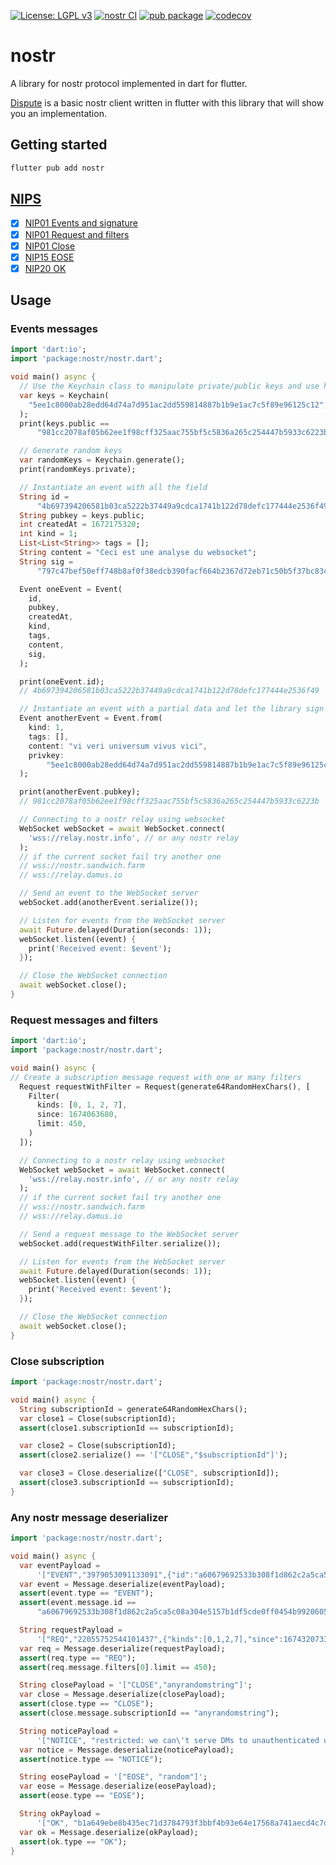 [![License: LGPL v3](https://img.shields.io/badge/License-LGPL_v3-blue.svg)](https://www.gnu.org/licenses/lgpl-3.0)
[![nostr CI](https://github.com/ethicnology/dart-nostr/actions/workflows/dart-test.yml/badge.svg)](https://github.com/ethicnology/dart-nostr/actions/workflows/dart-test.yml)
[![pub package](https://img.shields.io/pub/v/nostr.svg)](https://pub.dartlang.org/packages/nostr)
[![codecov](https://codecov.io/gh/ethicnology/dart-nostr/branch/main/graph/badge.svg?token=RNIA9IIRB6)](https://codecov.io/gh/ethicnology/dart-nostr)
# nostr
A library for nostr protocol implemented in dart for flutter.  

[Dispute](https://github.com/ethicnology/dispute) is a basic nostr client written in flutter with this library that will show you an implementation.   

## Getting started
```sh
flutter pub add nostr
```


## [NIPS](https://github.com/nostr-protocol/nips)
- [x] [NIP01 Events and signature](https://github.com/nostr-protocol/nips/blob/master/01.md#events-and-signatures)
- [x] [NIP01 Request and filters](https://github.com/nostr-protocol/nips/blob/master/01.md#communication-between-clients-and-relays)
- [x] [NIP01 Close](https://github.com/nostr-protocol/nips/blob/master/01.md#communication-between-clients-and-relays)
- [x] [NIP15 EOSE](https://github.com/nostr-protocol/nips/blob/master/15.md)
- [x] [NIP20 OK](https://github.com/nostr-protocol/nips/blob/master/20.md)

## Usage
### Events messages
```dart
import 'dart:io';
import 'package:nostr/nostr.dart';

void main() async {
  // Use the Keychain class to manipulate private/public keys and use handy methods encapsulated from dart-bip340
  var keys = Keychain(
    "5ee1c8000ab28edd64d74a7d951ac2dd559814887b1b9e1ac7c5f89e96125c12",
  );
  print(keys.public ==
      "981cc2078af05b62ee1f98cff325aac755bf5c5836a265c254447b5933c6223b");

  // Generate random keys
  var randomKeys = Keychain.generate();
  print(randomKeys.private);

  // Instantiate an event with all the field
  String id =
      "4b697394206581b03ca5222b37449a9cdca1741b122d78defc177444e2536f49";
  String pubkey = keys.public;
  int createdAt = 1672175320;
  int kind = 1;
  List<List<String>> tags = [];
  String content = "Ceci est une analyse du websocket";
  String sig =
      "797c47bef50eff748b8af0f38edcb390facf664b2367d72eb71c50b5f37bc83c4ae9cc9007e8489f5f63c66a66e101fd1515d0a846385953f5f837efb9afe885";

  Event oneEvent = Event(
    id,
    pubkey,
    createdAt,
    kind,
    tags,
    content,
    sig,
  );

  print(oneEvent.id);
  // 4b697394206581b03ca5222b37449a9cdca1741b122d78defc177444e2536f49

  // Instantiate an event with a partial data and let the library sign the event with your private key
  Event anotherEvent = Event.from(
    kind: 1,
    tags: [],
    content: "vi veri universum vivus vici",
    privkey:
        "5ee1c8000ab28edd64d74a7d951ac2dd559814887b1b9e1ac7c5f89e96125c12", // DO NOT REUSE THIS PRIVATE KEY
  );

  print(anotherEvent.pubkey);
  // 981cc2078af05b62ee1f98cff325aac755bf5c5836a265c254447b5933c6223b

  // Connecting to a nostr relay using websocket
  WebSocket webSocket = await WebSocket.connect(
    'wss://relay.nostr.info', // or any nostr relay
  );
  // if the current socket fail try another one
  // wss://nostr.sandwich.farm
  // wss://relay.damus.io

  // Send an event to the WebSocket server
  webSocket.add(anotherEvent.serialize());

  // Listen for events from the WebSocket server
  await Future.delayed(Duration(seconds: 1));
  webSocket.listen((event) {
    print('Received event: $event');
  });

  // Close the WebSocket connection
  await webSocket.close();
}
```

### Request messages and filters
```dart
import 'dart:io';
import 'package:nostr/nostr.dart';

void main() async {
// Create a subscription message request with one or many filters
  Request requestWithFilter = Request(generate64RandomHexChars(), [
    Filter(
      kinds: [0, 1, 2, 7],
      since: 1674063680,
      limit: 450,
    )
  ]);

  // Connecting to a nostr relay using websocket
  WebSocket webSocket = await WebSocket.connect(
    'wss://relay.nostr.info', // or any nostr relay
  );
  // if the current socket fail try another one
  // wss://nostr.sandwich.farm
  // wss://relay.damus.io

  // Send a request message to the WebSocket server
  webSocket.add(requestWithFilter.serialize());

  // Listen for events from the WebSocket server
  await Future.delayed(Duration(seconds: 1));
  webSocket.listen((event) {
    print('Received event: $event');
  });

  // Close the WebSocket connection
  await webSocket.close();
}
```

### Close subscription
```dart
import 'package:nostr/nostr.dart';

void main() async {
  String subscriptionId = generate64RandomHexChars();
  var close1 = Close(subscriptionId);
  assert(close1.subscriptionId == subscriptionId);

  var close2 = Close(subscriptionId);
  assert(close2.serialize() == '["CLOSE","$subscriptionId"]');

  var close3 = Close.deserialize(["CLOSE", subscriptionId]);
  assert(close3.subscriptionId == subscriptionId);
}
```

### Any nostr message deserializer  
```dart
import 'package:nostr/nostr.dart';

void main() async {
  var eventPayload =
      '["EVENT","3979053091133091",{"id":"a60679692533b308f1d862c2a5ca5c08a304e5157b1df5cde0ff0454b9920605","pubkey":"7c579328cf9028a4548d5117afa4f8448fb510ca9023f576b7bc90fc5be6ce7e","created_at":1674405882,"kind":1,"tags":[],"content":"GM gm gm! Currently bathing my brain in coffee âï¸  hahaha. How many other nostrinos love coffee? ð¤ªð¤","sig":"10262aa6a83e0b744cda2097f06f7354357512b82846f6ef23ef7d997136b64815c343b613a0635a27da7e628c96ac2475f66dd72513c1fb8ce6560824eb25b8"}]';
  var event = Message.deserialize(eventPayload);
  assert(event.type == "EVENT");
  assert(event.message.id ==
      "a60679692533b308f1d862c2a5ca5c08a304e5157b1df5cde0ff0454b9920605");

  String requestPayload =
      '["REQ","22055752544101437",{"kinds":[0,1,2,7],"since":1674320733,"limit":450}]';
  var req = Message.deserialize(requestPayload);
  assert(req.type == "REQ");
  assert(req.message.filters[0].limit == 450);

  String closePayload = '["CLOSE","anyrandomstring"]';
  var close = Message.deserialize(closePayload);
  assert(close.type == "CLOSE");
  assert(close.message.subscriptionId == "anyrandomstring");

  String noticePayload =
      '["NOTICE", "restricted: we can\'t serve DMs to unauthenticated users, does your client implement NIP-42?"]';
  var notice = Message.deserialize(noticePayload);
  assert(notice.type == "NOTICE");

  String eosePayload = '["EOSE", "random"]';
  var eose = Message.deserialize(eosePayload);
  assert(eose.type == "EOSE");

  String okPayload =
      '["OK", "b1a649ebe8b435ec71d3784793f3bbf4b93e64e17568a741aecd4c7ddeafce30", true, ""]';
  var ok = Message.deserialize(okPayload);
  assert(ok.type == "OK");
}
```
